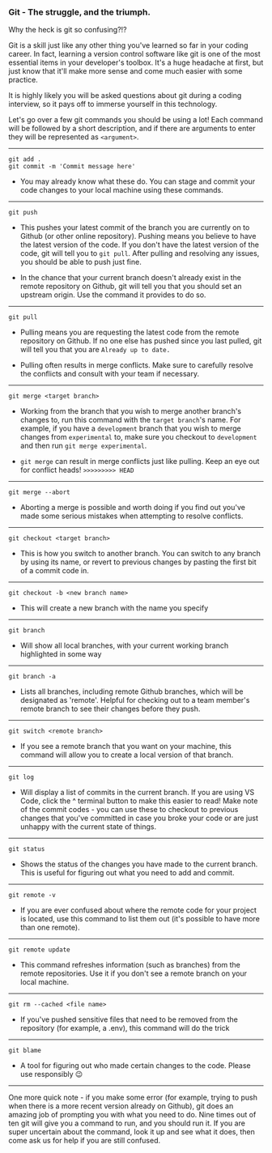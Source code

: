 ### Git - The struggle, and the triumph.

Why the heck is git so confusing?!?

Git is a skill just like any other thing you've learned so far in your coding career. In fact, learning a version control software like git is one of the most essential items in your developer's toolbox. It's a huge headache at first, but just know that it'll make more sense and come much easier with some practice.

It is highly likely you will be asked questions about git during a coding interview, so it pays off to immerse yourself in this technology.

Let's go over a few git commands you should be using a lot! Each command will be followed by a short description, and if there are arguments to enter they will be represented as `<argument>`.

---

```
git add .
git commit -m 'Commit message here'
```

* You may already know what these do. You can stage and commit your code changes to your local machine using these commands.

---

```
git push
```

* This pushes your latest commit of the branch you are currently on to Github (or other online repository). Pushing means you believe to have the latest version of the code. If you don't have the latest version of the code, git will tell you to `git pull`. After pulling and resolving any issues, you should be able to push just fine.

* In the chance that your current branch doesn't already exist in the remote repository on Github, git will tell you that you should set an upstream origin. Use the command it provides to do so.

---

```
git pull
```

* Pulling means you are requesting the latest code from the remote repository on Github. If no one else has pushed since you last pulled, git will tell you that you are `Already up to date.`

* Pulling often results in merge conflicts. Make sure to carefully resolve the conflicts and consult with your team if necessary.

---

```
git merge <target branch>
```

* Working from the branch that you wish to merge another branch's changes to, run this command with the `target branch`'s name. For example, if you have a `development` branch that you wish to merge changes from `experimental` to, make sure you checkout to `development` and then run `git merge experimental`.

* `git merge` can result in merge conflicts just like pulling. Keep an eye out for conflict heads! `>>>>>>>>> HEAD`

---

```
git merge --abort
```

* Aborting a merge is possible and worth doing if you find out you've made some serious mistakes when attempting to resolve conflicts.

---

```
git checkout <target branch>
```

* This is how you switch to another branch. You can switch to any branch by using its name, or revert to previous changes by pasting the first bit of a commit code in.

---

```
git checkout -b <new branch name>
```

* This will create a new branch with the name you specify

---

```
git branch
```

* Will show all local branches, with your current working branch highlighted in some way

---

```
git branch -a
```

* Lists all branches, including remote Github branches, which will be designated as 'remote'. Helpful for checking out to a team member's remote branch to see their changes before they push.

---

```
git switch <remote branch>
```

* If you see a remote branch that you want on your machine, this command will allow you to create a local version of that branch.

---

```
git log
```
* Will display a list of commits in the current branch. If you are using VS Code, click the ^ terminal button to make this easier to read! Make note of the commit codes - you can use these to checkout to previous changes that you've committed in case you broke your code or are just unhappy with the current state of things.

---

```
git status
```

* Shows the status of the changes you have made to the current branch. This is useful for figuring out what you need to add and commit.

---

```
git remote -v
```

* If you are ever confused about where the remote code for your project is located, use this command to list them out (it's possible to have more than one remote).

---

```
git remote update
```

* This command refreshes information (such as branches) from the remote repositories. Use it if you don't see a remote branch on your local machine.

---

```
git rm --cached <file name>
```

* If you've pushed sensitive files that need to be removed from the repository (for example, a .env), this command will do the trick

---

```
git blame
```

* A tool for figuring out who made certain changes to the code. Please use responsibly 😉

---

One more quick note - if you make some error (for example, trying to push when there is a more recent version already on Github), git does an amazing job of prompting you with what you need to do. Nine times out of ten git will give you a command to run, and you should run it. If you are super uncertain about the command, look it up and see what it does, then come ask us for help if you are still confused.
